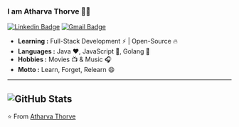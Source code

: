 ### I am Atharva Thorve :man_student:
[![Linkedin Badge](https://img.shields.io/badge/-Atharva_Thorve-blue?style=flat-square&logo=Linkedin&logoColor=white&link=https://www.linkedin.com/in/atharva-thorve-5b6268193//)](https://www.linkedin.com/in/atharva-thorve-5b6268193/) [![Gmail Badge](https://img.shields.io/badge/-aaathorve@gmail.com-c14438?style=flat-square&logo=Gmail&logoColor=white&link=mailto:aaathorve@gmail.com)](mailto:aaathorve@gmail.com)
-  **Learning :** Full-Stack Development :zap: | Open-Source :fire:
-  **Languages :** Java :heart:, JavaScript :yellow_heart:, Golang :blue_heart:
-  **Hobbies :** Movies :tv: & Music :headphones:
-  **Motto :** Learn, Forget, Relearn :smile:
---------------------------------------------------------------------------------------------------------------------------------------------------------------------------------
![GitHub Stats](https://github-readme-stats.vercel.app/api?username=AtharvaThorve&theme=radical&show_icons=true)
---------------------------------------------------------------------------------------------------------------------------------------------------------------------------------
:star: From [Atharva Thorve](https://github.com/AtharvaThorve)
